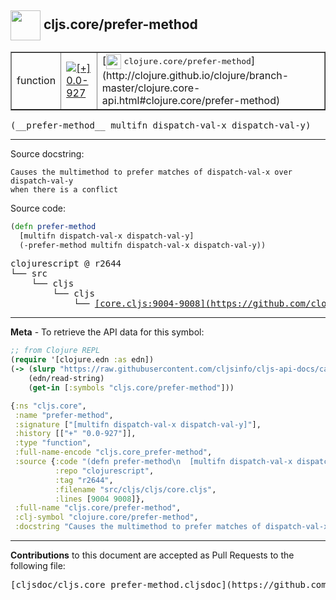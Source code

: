 ## <img width="48px" valign="middle" src="http://i.imgur.com/Hi20huC.png"> cljs.core/prefer-method

 <table border="1">
<tr>

<td>function</td>
<td><a href="https://github.com/cljsinfo/cljs-api-docs/tree/0.0-927"><img valign="middle" alt="[+] 0.0-927" src="https://img.shields.io/badge/+-0.0--927-lightgrey.svg"></a> </td>
<td>
[<img height="24px" valign="middle" src="http://i.imgur.com/1GjPKvB.png"> <samp>clojure.core/prefer-method</samp>](http://clojure.github.io/clojure/branch-master/clojure.core-api.html#clojure.core/prefer-method)
</td>
</tr>
</table>

 <samp>
(__prefer-method__ multifn dispatch-val-x dispatch-val-y)<br>
</samp>

---




Source docstring:

```
Causes the multimethod to prefer matches of dispatch-val-x over dispatch-val-y
when there is a conflict
```

Source code:

```clj
(defn prefer-method
  [multifn dispatch-val-x dispatch-val-y]
  (-prefer-method multifn dispatch-val-x dispatch-val-y))
```

 <pre>
clojurescript @ r2644
└── src
    └── cljs
        └── cljs
            └── <ins>[core.cljs:9004-9008](https://github.com/clojure/clojurescript/blob/r2644/src/cljs/cljs/core.cljs#L9004-L9008)</ins>
</pre>


---

__Meta__ - To retrieve the API data for this symbol:

```clj
;; from Clojure REPL
(require '[clojure.edn :as edn])
(-> (slurp "https://raw.githubusercontent.com/cljsinfo/cljs-api-docs/catalog/cljs-api.edn")
    (edn/read-string)
    (get-in [:symbols "cljs.core/prefer-method"]))
```

```clj
{:ns "cljs.core",
 :name "prefer-method",
 :signature ["[multifn dispatch-val-x dispatch-val-y]"],
 :history [["+" "0.0-927"]],
 :type "function",
 :full-name-encode "cljs.core_prefer-method",
 :source {:code "(defn prefer-method\n  [multifn dispatch-val-x dispatch-val-y]\n  (-prefer-method multifn dispatch-val-x dispatch-val-y))",
          :repo "clojurescript",
          :tag "r2644",
          :filename "src/cljs/cljs/core.cljs",
          :lines [9004 9008]},
 :full-name "cljs.core/prefer-method",
 :clj-symbol "clojure.core/prefer-method",
 :docstring "Causes the multimethod to prefer matches of dispatch-val-x over dispatch-val-y\nwhen there is a conflict"}

```

---

__Contributions__ to this document are accepted as Pull Requests to the following file:

 <pre>
[cljsdoc/cljs.core_prefer-method.cljsdoc](https://github.com/cljsinfo/cljs-api-docs/blob/master/cljsdoc/cljs.core_prefer-method.cljsdoc)
</pre>

